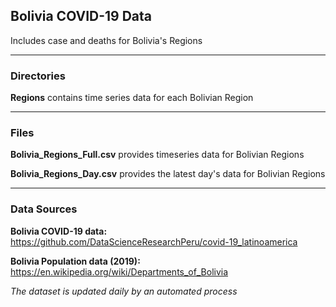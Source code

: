 ## Bolivia COVID-19 Data

Includes case and deaths for Bolivia's Regions

------

### Directories

**Regions** contains time series data for each Bolivian Region

------


### Files

**Bolivia_Regions_Full.csv** provides timeseries data for Bolivian Regions

**Bolivia_Regions_Day.csv** provides the latest day's data for Bolivian Regions

------


### Data Sources

**Bolivia COVID-19 data:** https://github.com/DataScienceResearchPeru/covid-19_latinoamerica

**Bolivia Population data (2019):** https://en.wikipedia.org/wiki/Departments_of_Bolivia


_The dataset is updated daily by an automated process_
